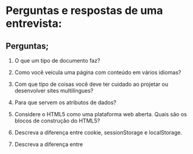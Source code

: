 # Perguntas e respostas de uma entrevista:

## Perguntas;

1. O que um tipo de documento faz?

2. Como você veicula uma página com conteúdo em vários idiomas?

3. Com que tipo de coisas você deve ter cuidado ao projetar ou desenvolver sites multilíngues?

4. Para que servem os atributos de dados?

5. Considere o HTML5 como uma plataforma web aberta. Quais são os blocos de construção do HTML5?

6. Descreva a diferença entre cookie, sessionStorage e localStorage.

7. Descreva a diferença entre <script>, <script async> e <script defer>.

8. Por que geralmente é uma boa ideia posicionar <link>s CSS entre <head></head> e <script>s JS logo antes de </body>? Você conhece alguma exceção?

9. O que é renderização progressiva?

10. Por que você usaria um atributo srcset em uma tag de imagem? Explique o processo que o navegador usa ao avaliar o conteúdo deste atributo.

11. Você já usou diferentes linguagens de templates HTML antes?

12. Qual é a diferença entre canvas e svg?

13. O que são elementos vazios em HTML?

## Respostas;

1. - O tipo de documento (doctype) no HTML informa ao navegador qual versão do HTML a página está usando. Isso ajuda o navegador a renderizar a página corretamente.

2. - Para veicular uma página com conteúdo em vários idiomas, você pode usar várias abordagens. Aqui estão algumas das mais comuns:

<!DOCTYPE html>
<html lang="en">
<head>
    <meta charset="UTF-8">
    <title>usando varias linguas</title>
</head>
<body>
    <p lang="en">This is an English paragraph.</p>
    <p lang="es">Este es un párrafo en español.</p>
    <p lang="fr">Ceci est un paragraphe en français.</p>
</body>
</html>

3 - Projetar e desenvolver sites multilíngues envolve várias considerações importantes para garantir uma experiência de usuário consistente e eficaz. Aqui estão alguns pontos chave a serem observados:

1 - Localização vs. Internacionalização

2 - Internacionalização (i18n): Processo de preparar o seu site para suportar múltiplos idiomas sem precisar de grandes mudanças no código.

- Localização (l10n): Adaptação do conteúdo e outras funcionalidades para um público específico, incluindo tradução, formatos de data/hora, moedas, etc.

4 - Os atributos de dados, também conhecidos como atributos de data ou data attributes, são usados para armazenar informações adicionais em elementos HTML. Esses atributos não são exibidos ao usuário, mas podem ser acessados e manipulados via JavaScript e CSS para adicionar funcionalidades dinâmicas ao site.

5 - HTML5 é uma plataforma web aberta que traz consigo uma série de novas funcionalidades e tecnologias projetadas para criar uma experiência de usuário rica e interativa. Aqui estão os principais blocos de construção do HTML5:

### Estrutura Semântica

HTML5 introduz várias tags semânticas que melhoram a estrutura e a acessibilidade do conteúdo da web:

<header>: Define a seção de cabeçalho de um documento ou seção.
<nav>: Define uma seção de navegação.
<section>: Define uma seção genérica de um documento.
<article>: Define um conteúdo independente e autocontido.
<aside>: Define conteúdo relacionado, como uma barra lateral.
<footer>: Define a seção de rodapé de um documento ou seção.
<main>: Define o conteúdo principal de um documento.
<figure> e <figcaption>: Define conteúdo ilustrativo e sua legenda.

e etc...

6 ####Cookies, sessionStorage e localStorage são todas tecnologias usadas para armazenar dados no navegador do usuário, mas têm características e usos distintos. Vamos ver as diferenças entre elas:

